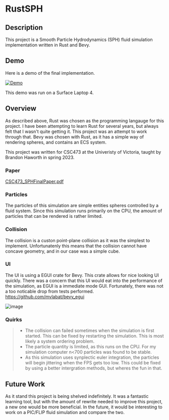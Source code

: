 # RustSPH

## Description
This project is a Smooth Particle Hydrodynamics (SPH) fluid simulation implementation written in Rust and Bevy.
## Demo

Here is a demo of the final implementation.

[![Demo](http://img.youtube.com/vi/8ooJT1wxFFo/0.jpg)](https://www.youtube.com/watch?v=8ooJT1wxFFo "Video Title")

This demo was run on a Surface Laptop 4.

## Overview

As described above, Rust was chosen as the programming langauge for this project. I have been attempting to learn Rust for several years, but always felt that I wasn't quite getting it. This project was an attempt to work through that. Bevy was chosen with Rust, as it has a simple way of rendering spheres, and contains an ECS system. 

This project was written for CSC473 at the Univeristy of Victoria, taught by Brandon Haworth in spring 2023.

### Paper

[CSC473_SPHFinalPaper.pdf](https://github.com/Syyreign/RustSPH/files/11589816/CSC473_SPHFinalPaper.pdf)

### Particles

The particles of this simulation are simple entities spheres controlled by a fluid system. Since this simulation runs primarily on the CPU, the amount of particles that can be rendered is rather limited.

### Collision

The collision is a custon point-plane collision as it was the simplest to implement. Unfortunatenly this means that the collision cannot have concave geometry, and in our case was a simple cube.

### UI

The UI is using a EGUI crate for Bevy. This crate allows for nice looking UI quickly. There was a concern that this UI would eat into the performance of the simulation, as EGUI is a immediate mode GUI. Fortunately, there was not a too noticable drop from tests performed.
https://github.com/mvlabat/bevy_egui

![image](https://github.com/Syyreign/RustSPH/assets/7028156/d4929214-5f66-4e8c-96d8-a81404aea512)

### Quirks
>* The collision can failed sometimes when the simulation is first started. This can be fixed by restarting the simulation. This is most likely a system ordering problem.
>* The particle quantity is limited, as this runs on the CPU. For my simulation computer n<700 particles was found to be stable.
>* As this simulation uses synplectic euler integration, the particles will begin jittering when the FPS gets too low. This could be fixed by using a better intergration methods, but wheres the fun in that.

## Future Work
As it stand this project is being shelved indefinitely. It was a fantastic learning tool, but with the amount of rewrite needed to improve this project, a new one would be more beneficial. In the future, it would be interesting to work on a PIC/FLIP fluid simulation and compare the two.
